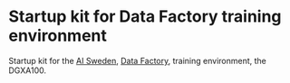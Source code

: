 
# Startup kit for Data Factory training environment
Startup kit for the [AI Sweden](https://www.ai.se/en), [Data Factory](https://www.ai.se/en/data-factory), training environment, the DGXA100.
